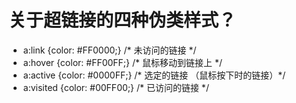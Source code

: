 # 关于超链接的四种伪类样式？
* a:link {color: #FF0000;} /* 未访问的链接 */
* a:hover {color: #FF00FF;} /* 鼠标移动到链接上 */
* a:active {color: #0000FF;} /* 选定的链接 （鼠标按下时的链接）*/
* a:visited {color: #00FF00;} /* 已访问的链接 */